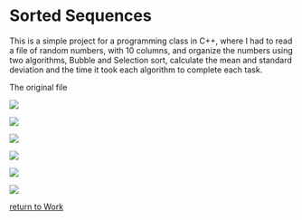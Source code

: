 Sorted Sequences
================

This is a simple project for a programming class in C++, where I had to read a file of random numbers, with 10 columns, and organize the numbers using two algorithms, Bubble and Selection sort, calculate the mean and standard deviation and the time it took each algorithm to complete each task.

The original file


![](randomSequences.gif)

![](randomSequences_2.gif)

![](randomSequences_3.gif)

![](randomSequences_4.jpg)

![](randomSequences_5.gif)

![](randomSequences_6.gif)















[return to Work](./)